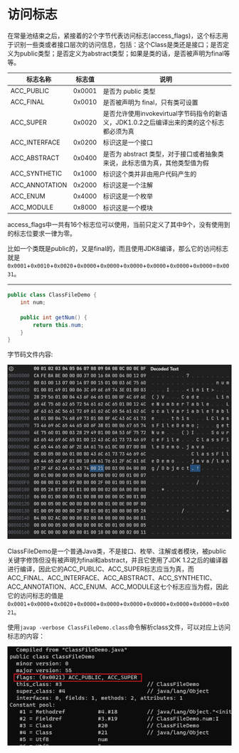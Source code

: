 # 访问标志

在常量池结束之后，紧接着的2个字节代表访问标志(access_flags)，这个标志用于识别一些类或者接口层次的访问信息，包括：这个Class是类还是接口；是否定义为public类型；是否定义为abstract类型；如果是类的话，是否被声明为final等等。

| 标志名称   | 标志值 | 说明                                                                                    |
| -------------- | ------ | ----------------------------------------------------------------------------------------- |
| ACC_PUBLIC     | 0x0001 | 是否为 public 类型                                                                   |
| ACC_FINAL      | 0x0010 | 是否被声明为 final，只有类可设置                                             |
| ACC_SUPER      | 0x0020 | 是否允许使用invokevirtual字节码指令的新语义，JDK1.0.2之后编译出来的类的这个标志都必须为真 |
| ACC_INTERFACE  | 0x0200 | 标识这是一个接口                                                                  |
| ACC_ABSTRACT   | 0x0400 | 是否为 abstract 类型，对于接口或者抽象类来说，此标志值为真，其他类型值为假 |
| ACC_SYNTHETIC  | 0x1000 | 标识这个类并非由用户代码产生的                                             |
| ACC_ANNOTATION | 0x2000 | 标识这是一个注解                                                                  |
| ACC_ENUM       | 0x4000 | 标识这是一个枚举                                                                  |
| ACC_MODULE     | 0x8000 | 标识这是一个模块                                                                  |

access_flags中一共有16个标志位可以使用，当前只定义了其中9个，没有使用到的标志位要求一律为零。

比如一个类既是public的，又是final的，而且使用JDK8编译，那么它的访问标志就是`0x0001`+`0x0010`+`0x0020`+`0x0000`+`0x0000`+`0x0000`+`0x0000`+`0x0000`+`0x0000`=`0x0031`。

---

```java
public class ClassFileDemo {
    int num;

    public int getNum() {
        return this.num;
    }
}
```

字节码文件内容:

![](../../img/class_file3.png)

ClassFileDemo是一个普通Java类，不是接口、枚举、注解或者模块，被public关键字修饰但没有被声明为final和abstract，并且它使用了JDK 1.2之后的编译器进行编译，因此它的ACC_PUBLIC、ACC_SUPER标志应当为真，而ACC_FINAL、ACC_INTERFACE、ACC_ABSTRACT、ACC_SYNTHETIC、ACC_ANNOTATION、ACC_ENUM、ACC_MODULE这七个标志应当为假，因此它的访问标志的值是`0x0001`+`0x0000`+`0x0020`+`0x0000`+`0x0000`+`0x0000`+`0x0000`+`0x0000`+`0x0000`=`0x0021`。

使用`javap -verbose ClassFileDemo.class`命令解析class文件，可以对应上访问标志的内容：

![](../../img/javap2.png)
